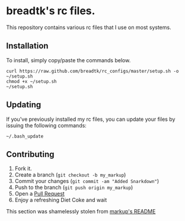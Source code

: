 breadtk's rc files.
=============

This repository contains various rc files that I use on most systems.

Installation
-----------
To install, simply copy/paste the commands below.

    curl https://raw.github.com/breadtk/rc_configs/master/setup.sh -o ~/setup.sh
    chmod +x ~/setup.sh
    ~/setup.sh

Updating
-----------

If you've previously installed my rc files, you can update your files by issuing the following commands:

    ~/.bash_update

Contributing
------------

1. Fork it.
2. Create a branch (`git checkout -b my_markup`)
3. Commit your changes (`git commit -am "Added Snarkdown"`)
4. Push to the branch (`git push origin my_markup`)
5. Open a [Pull Request][1]
6. Enjoy a refreshing Diet Coke and wait

This section was shamelessly stolen from [markup's README][2]

[1]: http://github.com/github/markup/pulls
[2]: https://github.com/github/markup/blob/master/README.md
